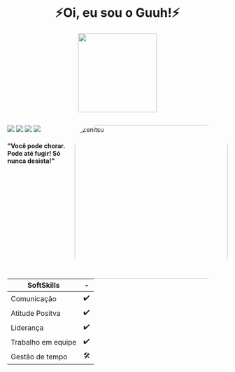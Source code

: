 
<div>
    <center><h1 text="blue">⚡Oi, eu sou o Guuh!⚡</h1></center>
</div>


<div align="center">  
  <a href="https://github.com/SystemGuuh">
  <img height="180em" src="https://github-readme-stats.vercel.app/api?username=SystemGuuh&show_icons=true&theme=great-gatsby&include_all_commits=true&count_private=true"/>
 

</div>

  ##
  
  <div> 
  <a href="https://www.instagram.com/system.guuh/" target="_blank"><img src="https://img.shields.io/badge/-Instagram-%23E4405F?style=for-the-badge&logo=instagram&logoColor=white" target="_blank"></a>
 <a href="discordapp.com/users/Almeida Guuh#6340" target="_blank"><img src="https://img.shields.io/badge/Discord-7289DA?style=for-the-badge&logo=discord&logoColor=white" target="_blank"></a> 
  <a href = "mailto:gustavojr.jesus2806@gmail.com"><img src="https://img.shields.io/badge/Gmail-D14836?style=for-the-badge&logo=gmail&logoColor=white" target="_blank"></a>
  <a href="https://www.linkedin.com/in/gustavo-almeida-679773213/" target="_blank"><img src="https://img.shields.io/badge/-LinkedIn-%230077B5?style=for-the-badge&logo=linkedin&logoColor=white" target="_blank"></a> 

<img align="right" alt="Zenitsu" height="350" style="border-radius:50px;" src="https://static.zerochan.net/Agatsuma.Zenitsu.full.2852824.png">
</div>
  
<div>
 <h4>"Você pode chorar. Pode até fugir! Só nunca desista!"</h4>
</div>

<div>

SoftSkills | -
--------- | ------
Comunicação     | ✔️
Atitude Positva | ✔️
Liderança    | ✔️
Trabalho em equipe | ✔️
Gestão de tempo | 🛠️
  
</div>


